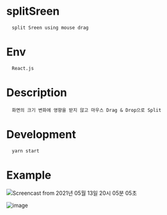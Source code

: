 # splitSreen
```
  split Sreen using mouse drag
```

# Env
```
  React.js
```

# Description
```
  화면의 크기 변화에 영향을 받지 않고 마우스 Drag & Drop으로 Split 
```

# Development
```
  yarn start
```
# Example

![Screencast from 2021년 05월 13일 20시 05분 05초](https://user-images.githubusercontent.com/52990629/118117824-0aa14f00-b427-11eb-9719-2e69d9cb01bd.gif)


![image](https://user-images.githubusercontent.com/52990629/118115200-a16c0c80-b423-11eb-8c53-df325b5102b9.png)
